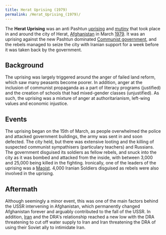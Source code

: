 ```yaml
---
title: Herat Uprising (1979)
permalink: /Herat_Uprising_(1979)/
---
```


The **Herat Uprising** was an anti Pashtun
[uprising](List_of_Revolutions.md "wikilink") and
[mutiny](List_of_Mutinies.md "wikilink") that took place in and around the
city of Herat, [Afghanistan](Afghanistan.md "wikilink") in March
[1979](Revolutions_of_1979_-_1980.md "wikilink"). It was an uprising
against the new Pashtun dominated [Communist
government](Socialist_Afghanistan.md "wikilink"), and the rebels managed to
seize the city with Iranian support for a week before it was taken back
by the government.

## Background

The uprising was largely triggered around the anger of failed land
reform, which saw many peasants become poorer. In addition, anger at the
inclusion of communist propaganda as a part of literacy programs
(justified) and the creation of schools that had mixed-gender classes
(unjustified). As such, the uprising was a mixture of anger at
authoritarianism, left-wing values and economic injustice.

## Events

The uprising began on the 15th of March, as people overwhelmed the
police and attacked government buildings, the army was sent in and soon
defected. The city held, but there was extensive looting and the killing
of suspected communist sympathisers (particulary teachers) and Russians.
The government disguised its soldiers as fellow rebels, and snuck into
the city as it was bombed and attacked from the inside, with between
3,000 and 25,000 being killed in the fighting. Ironically, one of the
leaders of the uprising was a [Maoist](Maoism.md "wikilink"). 4,000 Iranian
Soldiers disguised as rebels were also involved in the uprising.

## Aftermath

Although seemingly a minor event, this was one of the main factors
behind the USSR intervening in Afghanistan, which permanently changed
Afghanistan forever and arguably contributed to the fall of the USSR. In
addition, [Iran](Iran.md "wikilink") and the DRA's relationship reached a
new low with the DRA threatening to cut off water supply to Iran and
Iran threatening the DRA of using their Soviet ally to intimidate Iran.